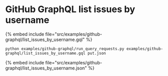 # GitHub GraphQL list issues by username

{% embed include file="src/examples/github-graphql/list_issues_by_username.gql" %}

```
python examples/github-graphql/run_query_requests.py examples/github-graphql/list_issues_by_username.gql put.json
```

{% embed include file="src/examples/github-graphql/list_issues_by_username.json" %}


